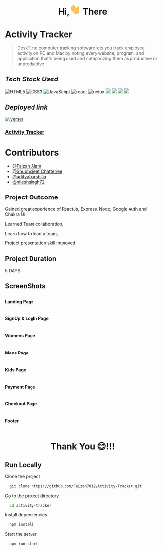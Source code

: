 

<h1 align="center"> Hi,<img style="width: 35px;" src="https://raw.githubusercontent.com/ABSphreak/ABSphreak/master/gifs/Hi.gif" alt=""> There</h1>

# Activity Tracker

>DeskTime computer tracking software lets you track employee activity on PC and Mac by noting every website, program, and application that's being used and categorizing them as productive or unproductive

<h2 align="left"><i>Tech Stack Used</i></h2>
<div align="left">
<img alt="HTML5" src="https://img.shields.io/badge/html5-%23E34F26.svg?style=for-the-badge&logo=html5&logoColor=white"/>
<img alt="CSS3" src="https://img.shields.io/badge/css3-%231572B6.svg?style=for-the-badge&logo=css3&logoColor=white"/> 
<img alt="JavaScript" src="https://img.shields.io/badge/javascript-%23323330.svg?style=for-the-badge&logo=javascript&logoColor=%23F7DF1E"/>
<img alt="react" src="https://img.shields.io/badge/React-20232A?style=for-the-badge&logo=react&logoColor=61DAFB" />
<img alt="redux" src="https://img.shields.io/badge/Redux-593D88?style=for-the-badge&logo=redux&logoColor=white" />
<img src="https://img.shields.io/badge/Node.js-43853D?style=for-the-badge&logo=node.js&logoColor=white" /> 
<img src="https://img.shields.io/badge/MongoDB-2e542d?style=for-the-badge&logo=mongodb&logoColor=white" />
<img src="https://img.shields.io/badge/Express.js-404D59?style=for-the-badge" />
<img alit="chakra" src="https://img.shields.io/badge/chakra-%234ED1C5.svg?style=for-the-badge&logo=chakraui&logoColor=white" />  
</div>

<h2 align="left"><i>Deployed link</i></h2>
  <a href="https://activity-tracker-orpin.vercel.app" target="_blank">
  <img alt="Versel" src="https://console.dev/img/favicons/vercel.com.png"/>
  </a>
<h3 align="left"><a href="https://activity-tracker-orpin.vercel.app" target="_blank">Activity Tracker</a></h3>

<h1>Contributors</h1>
    <ul>
         <li><a href="https://github.com/Faizan7012" target="_blank">@Faizan Alam</a></li>
        <li><a href="https://github.com/shubhojeet1" target="_blank">@Shubhojeet Chatterjee</a></li>
        <li> <a href="https://github.com/adityabarshilia" target="_blank">@adityabarshilia</a> </li>
        <li><a href="https://github.com/nileshsingh72" target="_blank">@nileshsingh72</a></li>
      </ul>
<h2>Project Outcome</h2>
<p>Gained great experience of ReactJs, Express, Node, Google Auth and Chakra UI</p>
<p>Learned Team collaboration,</p>
<p>Learn how to lead a team,</p>
<p>Project presentation skill improved.</p>

<h2>Project Duration</h2>
<p> 5 DAYS</p>  

<h2>ScreenShots<h2>
<h4>Landing Page</h4>
<p></p>
 <div style="display: grid; grid-template-columns: repeat(2,1fr); gap:20px " >
  <img style="width: 100%;" src="https://i.ibb.co/9r3gB6x/Screenshot-2022-12-21-at-2-28-48-PM.png" alt="">
 </div>
 
 <h4>SignUp & LogIn Page</h4>
<p></p>
 <div style="display: grid; grid-template-columns: repeat(2,1fr); gap:20px " >
  <img style="width: 100%;" src="https://i.ibb.co/D1WGfb0/Screenshot-2022-12-21-at-2-45-48-PM.png" alt="">
 </div>

 
 <h4>Womens Page</h4>
<p></p>
 <div style="display: grid; grid-template-columns: repeat(2,1fr); gap:20px " >
  <img style="width: 100%;" src="https://i.ibb.co/r2xy1MQ/Screenshot-2022-12-21-at-2-40-02-PM.png" alt="">
 </div>
 
 <h4>Mens Page</h4>
<p></p>
 <div style="display: grid; grid-template-columns: repeat(2,1fr); gap:20px " >
  <img style="width: 100%;" src="https://i.ibb.co/Jvmr97n/Screenshot-2022-12-21-at-2-41-58-PM.png" alt="">
 </div>
 <h4>Kids Page</h4>
<p></p>
 <div style="display: grid; grid-template-columns: repeat(2,1fr); gap:20px " >
  <img style="width: 100%;" src="https://i.ibb.co/9ZHjwKv/Screenshot-2022-12-21-at-2-43-48-PM.png" alt="">
 </div>
 
  <h4>Payment Page</h4>
<p></p>
 <div style="display: grid; grid-template-columns: repeat(2,1fr); gap:20px " >
  <img style="width: 100%;" src="https://i.ibb.co/YPp28cg/Screenshot-2022-12-21-at-2-47-57-PM.png" alt="">
 </div>
  <h4>Checkout Page</h4>
<p></p>
 <div style="display: grid; grid-template-columns: repeat(2,1fr); gap:20px " >
  <img style="width: 100%;" src="https://i.ibb.co/q51Lthb/Screenshot-2022-12-21-at-2-47-30-PM.png" alt="">
 </div>
 
 <h4>Footer</h4>
<p></p>
 <div style="display: grid; grid-template-columns: repeat(2,1fr); gap:20px " >
  <img style="width: 100%;" src="https://i.ibb.co/zF6nk6D/Screenshot-2022-12-21-at-2-50-32-PM.png" alt="">
 </div>



<h1 align="center"> Thank You 😊!!!</h1>

## Run Locally

Clone the project

```bash
  git clone https://github.com/Faizan7012/Activity-Tracker.git
```

Go to the project directory

```bash
  cd activity-tracker
```

Install dependencies

```bash
  npm install
```

Start the server

```bash
  npm run start
```






